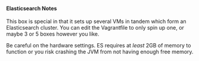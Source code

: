 #### Elasticsearch Notes

This box is special in that it sets up several VMs in tandem which form an Elasticsearch cluster. You can edit the Vagrantfile to only spin up one, or maybe 3 or 5 boxes however you like.

Be careful on the hardware settings. ES requires at *least* 2GB of memory to function or you risk crashing the JVM from not having enough free memory.
